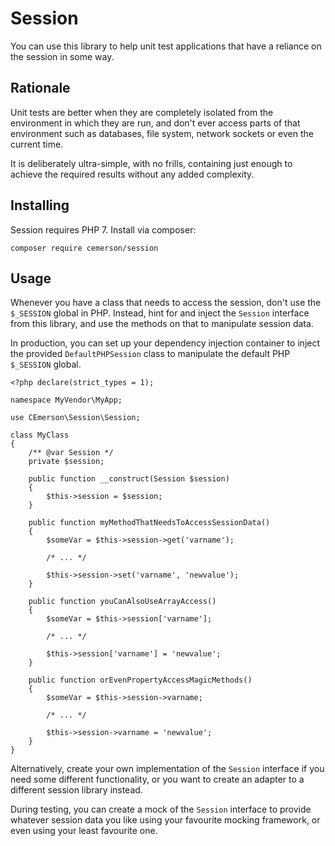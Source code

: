 Session
=======

You can use this library to help unit test applications that have a reliance on the session in some way.

Rationale
---------

Unit tests are better when they are completely isolated from the environment in which they are run, and don't ever
access parts of that environment such as databases, file system, network sockets or even the current time.

It is deliberately ultra-simple, with no frills, containing just enough to achieve the required results without any
added complexity.

Installing
----------

Session requires PHP 7. Install via composer:

    composer require cemerson/session

Usage
-----

Whenever you have a class that needs to access the session, don't use the `$_SESSION` global in PHP. Instead, hint for
and inject the `Session` interface from this library, and use the methods on that to manipulate session data.

In production, you can set up your dependency injection container to inject the provided `DefaultPHPSession` class to
manipulate the default PHP `$_SESSION` global.

    <?php declare(strict_types = 1);
     
    namespace MyVendor\MyApp;
     
    use CEmerson\Session\Session;
     
    class MyClass
    {
        /** @var Session */
        private $session;
        
        public function __construct(Session $session)
        {
            $this->session = $session;
        }
        
        public function myMethodThatNeedsToAccessSessionData()
        {
            $someVar = $this->session->get('varname');
            
            /* ... */
            
            $this->session->set('varname', 'newvalue');
        }
        
        public function youCanAlsoUseArrayAccess()
        {
            $someVar = $this->session['varname'];
            
            /* ... */
            
            $this->session['varname'] = 'newvalue';
        }
        
        public function orEvenPropertyAccessMagicMethods()
        {
            $someVar = $this->session->varname;
            
            /* ... */
            
            $this->session->varname = 'newvalue';
        }
    }

Alternatively, create your own implementation of the `Session` interface if you need some different functionality, or
you want to create an adapter to a different session library instead.

During testing, you can create a mock of the `Session` interface to provide whatever session data you like using your
favourite mocking framework, or even using your least favourite one.
